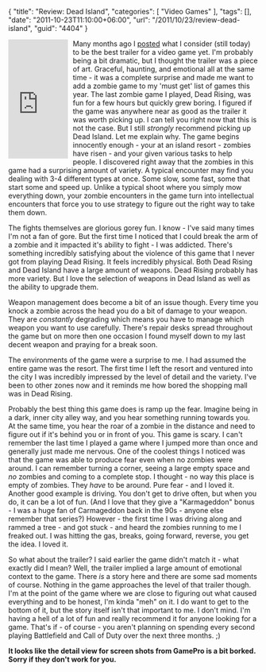 {
	"title": "Review: Dead Island",
	"categories": [
		"Video Games"
	],
	"tags": [],
	"date": "2011-10-23T11:10:00+06:00",
	"url": "/2011/10/23/review-dead-island",
	"guid": "4404"
}

<iframe src="http://rcm-na.amazon-adsystem.com/e/cm?t=raymondcamden-20&o=1&p=8&l=as1&asins=B004PAGJOC&nou=1&ref=qf_sp_asin_til&fc1=000000&IS2=1&lt1=_top&m=amazon&lc1=0000FF&bc1=000000&bg1=FFFFFF&f=ifr"  scrolling="no" marginwidth="0" marginheight="0" frameborder="0" style="width:120px;height:240px;float:left;margin-right:10px"></iframe> Many months ago I <a href="http://www.raymondcamden.com/index.cfm/2011/2/16/Offtopic-and-NSFW--blog-post--Dead-Island-Trailer">posted</a> what I consider (still today) to be the best trailer for a video game yet. I'm probably being a bit dramatic, but I thought the trailer was a piece of art. Graceful, haunting, and emotional all at the same time - it was a complete surprise and made me want to add a zombie game to my 'must get' list of games this year. The last zombie game I played, Dead Rising, was fun for a few hours but quickly grew boring. I figured if the game was anywhere near as good as the trailer it was worth picking up. I can tell you right now that this is not the case. But I still <i>strongly</i> recommend picking up Dead Island. Let me explain why.
<!--more-->
The game begins innocently enough - your at an island resort - zombies have risen - and your given various tasks to help people. I discovered right away that the zombies in this game had a surprising amount of variety. A typical encounter may find you dealing with 3-4 different types at once. Some slow, some fast, some that start some and speed up. Unlike a typical shoot where you simply mow everything down, your zombie encounters in the game turn into intellectual encounters that force you to use strategy to figure out the right way to take them down. 

The fights themselves are glorious gorey fun. I know - I've said many times I'm not a fan of gore. But the first time I noticed that I could break the arm of a zombie and it impacted it's ability to fight - I was addicted. There's something incredibly satisfying about the violence of this game that I never got from playing Dead Rising. It feels incredibly physical. Both Dead Rising and Dead Island have a large amount of weapons. Dead Rising probably has more variety. But I love the selection of weapons in Dead Island as well as the ability to upgrade them. 

Weapon management does become a bit of an issue though. Every time you knock a zombie across the head you do a bit of damage to your weapon. They are <i>constantly</i> degrading which means you have to manage which weapon you want to use carefully. There's repair desks spread throughout the game but on more then one occasion I found myself down to my last decent weapon and praying for a break soon. 

The environments of the game were a surprise to me. I had assumed the entire game was the resort. The first time I left the resort and ventured into the city I was incredibly impressed by the level of detail and the variety. I've been to other zones now and it reminds me how bored the shopping mall was in Dead Rising. 

Probably the best thing this game does is ramp up the fear. Imagine being in a dark, inner city alley way, and you hear something running towards you. At the same time, you hear the roar of a zombie in the distance and need to figure out if it's behind you or in front of you. This game is scary. I can't remember the last time I played a game where I jumped more than once and generally just made me nervous. One of the coolest things I noticed was that the game was able to produce fear even when no zombies were around. I can remember turning a corner, seeing a large empty space and <i>no</i> zombies and coming to a complete stop. I thought - no way this place is empty of zombies. They <i>have</i> to be around. Pure fear - and I loved it. Another good example is driving. You don't get to drive often, but when you do, it can be a lot of fun. (And I love that they give a "Karmageddon" bonus - I was a huge fan of Carmageddon back in the 90s - anyone else remember that series?) However - the first time I was driving along and rammed a tree - and got stuck - and heard the zombies running to me I freaked out. I was hitting the gas, breaks, going forward, reverse, you get the idea. I loved it.

So what about the trailer? I said earlier the game didn't match it - what exactly did I mean? Well, the trailer implied a large amount of emotional context to the game. There <i>is</i> a story here and there are some sad moments of course. Nothing in the game approaches the level of that trailer though. I'm at the point of the game where we are close to figuring out what caused everything and to be honest, I'm kinda "meh" on it. I do want to get to the bottom of it, but the story itself isn't that important to me. I don't mind. I'm having a hell of a lot of fun and really recommend it for anyone looking for a game. That's if - of course - you aren't planning on spending every second playing Battlefield and Call of Duty over the next three months. ;)

<b>It looks like the detail view for screen shots from GamePro is a bit borked. Sorry if they don't work for you.</b>